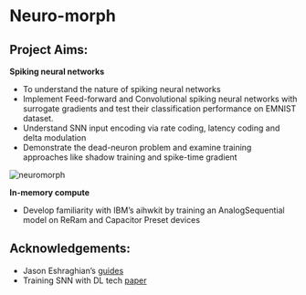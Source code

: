 # Neuro-morph

## Project Aims:

**Spiking neural networks**
- To understand the nature of spiking neural networks
- Implement Feed-forward and Convolutional spiking neural networks with surrogate gradients and test their classification performance on EMNIST dataset.
- Understand SNN input encoding via rate coding, latency coding and delta modulation
- Demonstrate the dead-neuron problem and examine training approaches like shadow training and spike-time gradient

![neuromorph](https://github.com/erinyes-20/Neuro-morph/assets/158277210/669ec04e-01b8-4c5a-8bac-9dce542ef373)


**In-memory compute**
- Develop familiarity with IBM’s aihwkit by training an AnalogSequential model on ReRam and Capacitor Preset devices 


## Acknowledgements:
- Jason Eshraghian’s [guides](https://github.com/open-neuromorphic/hands-on-session-snntorch-230302/tree/main)
- Training SNN with DL tech [paper](https://arxiv.org/abs/2109.12894)
